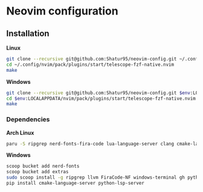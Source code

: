# Neovim configuration

## Installation

**Linux**

```bash
git clone --recursive git@github.com:Shatur95/neovim-config.git ~/.config/nvim
cd ~/.config/nvim/pack/plugins/start/telescope-fzf-native.nvim
make
```

**Windows**

```bash
git clone --recursive git@github.com:Shatur95/neovim-config.git $env:LOCALAPPDATA/nvim
cd $env:LOCALAPPDATA/nvim/pack/plugins/start/telescope-fzf-native.nvim
make
```

### Dependencies

**Arch Linux**

```bash
paru -S ripgrep nerd-fonts-fira-code lua-language-server clang cmake-language-server stylua github-cli python-lsp-server
```

**Windows**

```bash
scoop bucket add nerd-fonts
scoop bucket add extras
sudo scoop install -g ripgrep llvm FiraCode-NF windows-terminal gh python pwsh
pip install cmake-language-server python-lsp-server
```
